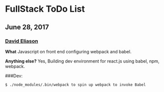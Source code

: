 # FullStack ToDo List
## June 28, 2017
### [David Eliason](http://www.deliason.com)
**What**
Javascript on front end configuring webpack and babel.

**Anything else?**
Yes, Building dev environment for react.js using babel, npm, webpack.

###Dev:
````
$ ./node_modules/.bin/webpack to spin up webpack to invoke Babel
````
